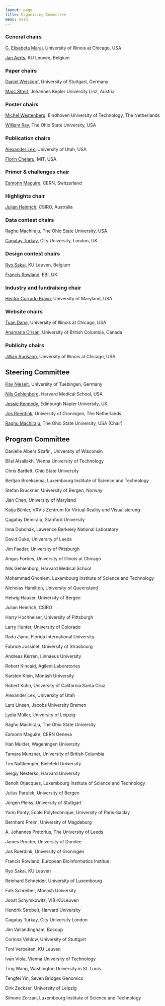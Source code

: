 ```yaml
---
layout: page
title: Organizing Committee
menu: main
---
```

### General chairs
[G. Elisabeta Marai](http://evl.uic.edu/marai), University of Illinois at Chicago, USA

[Jan Aerts](http://vda-lab.be), KU Leuven, Belgium

### Paper chairs
[Daniel Weiskopf](http://www.vis.uni-stuttgart.de/~weiskopf/), University of Stuttgart, Germany

[Marc Streit](http://marc-streit.com/), Johannes Kepler University Linz, Austria

### Poster chairs
[Michel Westenberg](http://www.win.tue.nl/~mwestenb/), Eindhoven University of Technology, The Netherlands

[William Ray](http://www.mathmed.org/#William_Ray), The Ohio State University, USA

### Publication chairs
[Alexander Lex](http://alexander-lex.net/), University of Utah, USA

[Florin Chelaru](http://www.mit.edu/~florinc/), MIT, USA

### Primer & challenges chair
[Eamonn Maguire](http://www.antarctic-design.co.uk/), CERN, Switzerland

### Highlights chair
[Julian Heinrich](http://www.joules.de), CSIRO, Australia

### Data contest chairs
[Raghu Machiraju](http://www.cse.ohio-state.edu/~raghu), The Ohio State University, USA

[Cagatay Turkay](http://staff.city.ac.uk/cagatay.turkay.1/), City University, London, UK

### Design contest chairs
[Ryo Sakai](http://ryosakai.net/), KU Leuven, Belgium

[Francis Rowland](http://www.ebi.ac.uk/about/people/francis-rowland), EBI, UK

### Industry and fundraising chair
[Hector Corrado Bravo](http://www.hcbravo.org), University of Maryland, USA

### Website chairs
[Tuan Dang](http://www2.cs.uic.edu/~tdang/), University of Illinois at Chicago, USA

[Anamaria Crisan](http://www.cs.ubc.ca/~acrisan/), University of British Columbia, Canada

### Publicity chairs
[Jillian Aurisano](http://www.evl.uic.edu/entry.php?id=285), University of Illinois at Chicago, USA

## Steering Committee

[Kay Nieselt](http://it.inf.uni-tuebingen.de/), University of Tuebingen, Germany

[Nils Gehlenborg](http://www.gehlenborg.com/), Harvard Medical School, USA

[Jessie Kennedy](http://www.iidi.napier.ac.uk/c/people/peopleid/41), Edinburgh Napier University, UK

[Jos Roerdink](http://www.cs.rug.nl/~roe/), University of Groningen, The Netherlands

[Raghu Machiraju](http://www.cse.ohio-state.edu/~raghu), The Ohio State University, USA (Chair)

## Program Committee
Danielle Albers Szafir , University of Wisconsin

Bilal Alsallakh, Vienna University of Technology

Chris Bartlett, Ohio State University

Bertjan Broeksema, Luxembourg Institute of Science and Technology

Stefan Bruckner, University of Bergen, Norway

Jian Chen, University of Maryland

Katja Bühler, VRVis Zentrum für Virtual Reality und Visualisierung

Çagatay Demiralp, Stanford University

Inna Dubchak, Lawrence Berkeley National Laboratory

David Duke, University of Leeds

Jim Faeder, University of Pittsburgh

Angus Forbes, University of Illinois at Chicago

Nils Gehlenborg, Harvard Medical School

Mohammad Ghoniem, Luxembourg Institute of Science and Technology

Nicholas Hamilton, University of Queensland

Helwig Hauser, University of Bergen

Julian Heinrich, CSIRO

Harry Hochheiser, University of Pittsburgh

Larry Hunter, University of Colorado

Radu Jianu, Florida International University

Fabrice Jossinet, University of Strasbourg

Andreas Kerren, Linnaeus University

Robert Kincaid, Agilent Laboratories

Karsten Klein, Monash University

Robert Kuhn, University of California Santa Cruz

Alexander Lex, University of Utah

Lars Linsen, Jacobs University Bremen

Lydia Müller, University of Leipzig

Raghu Machiraju, The Ohio State University

Eamonn Maguire, CERN Geneva

Han Mulder, Wageningen University

Tamara Munzner, University of British Columbia

Tim Nattkemper, Bielefeld University

Sergiy Nesterko, Harvard University

Benoît Otjacques, Luxembourg Institute of Science and Technology

Julius Parulek, University of Bergen

Jürgen Pleiss, University of Stuttgart

Yann Ponty, Ecole Polytechnique, University of Paris-Saclay

Bernhard Preim, University of Magdeburg

A. Johannes Pretorius, The University of Leeds

James Procter, University of Dundee

Jos Roerdink, University of Groningen

Francis Rowland, European Bioinformatics Institue

Ryo Sakai, KU Leuven

Reinhard Schneider, University of Luxembourg

Falk Schreiber, Monash University

Joost Schymkowitz, VIB-KULeuven

Hendrik Strobelt, Harvard University

Cagatay Turkay, City University London

Jim Vallandingham, Bocoup

Corinna Vehlow, University of Stuttgart

Toni Verbeiren, KU Leuven

Ivan Viola, Vienna University of Technology

Ting Wang, Washington University in St. Louis

Tengfei Yin, Seven Bridges Genomics

Dirk Zeckzer, University of Leipzig

Simone Zorzan, Luxembourg Institute of Science and Technology

